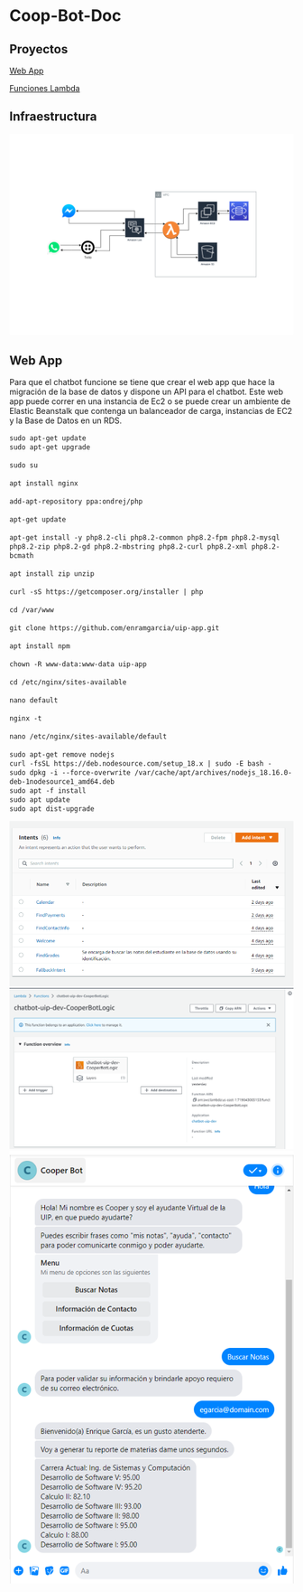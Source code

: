 # Coop-Bot-Doc

## Proyectos

[Web App](https://github.com/enramgarcia/uip-app)

[Funciones Lambda](https://github.com/enramgarcia/Coop-Bot)

## Infraestructura

![Diagrama](cooper-bot-diagrama.png)

## Web App

Para que el chatbot funcione se tiene que crear el web app que hace la migración de la base de datos y dispone un API para el chatbot. Este web app puede correr en una instancia de Ec2 o se puede crear un ambiente de Elastic Beanstalk que contenga un balanceador de carga, instancias de EC2 y la Base de Datos en un RDS.

```
sudo apt-get update
sudo apt-get upgrade

sudo su

apt install nginx

add-apt-repository ppa:ondrej/php

apt-get update

apt-get install -y php8.2-cli php8.2-common php8.2-fpm php8.2-mysql php8.2-zip php8.2-gd php8.2-mbstring php8.2-curl php8.2-xml php8.2-bcmath

apt install zip unzip

curl -sS https://getcomposer.org/installer | php

cd /var/www

git clone https://github.com/enramgarcia/uip-app.git

apt install npm

chown -R www-data:www-data uip-app

cd /etc/nginx/sites-available

nano default

nginx -t

nano /etc/nginx/sites-available/default

sudo apt-get remove nodejs
curl -fsSL https://deb.nodesource.com/setup_18.x | sudo -E bash -
sudo dpkg -i --force-overwrite /var/cache/apt/archives/nodejs_18.16.0-deb-1nodesource1_amd64.deb
sudo apt -f install
sudo apt update
sudo apt dist-upgrade
```

![Diagrama](cooper-bot-lex.png)
![Diagrama](cooper-bot-lambda.png)
![Diagrama](cooper-bot-messenger.png)
